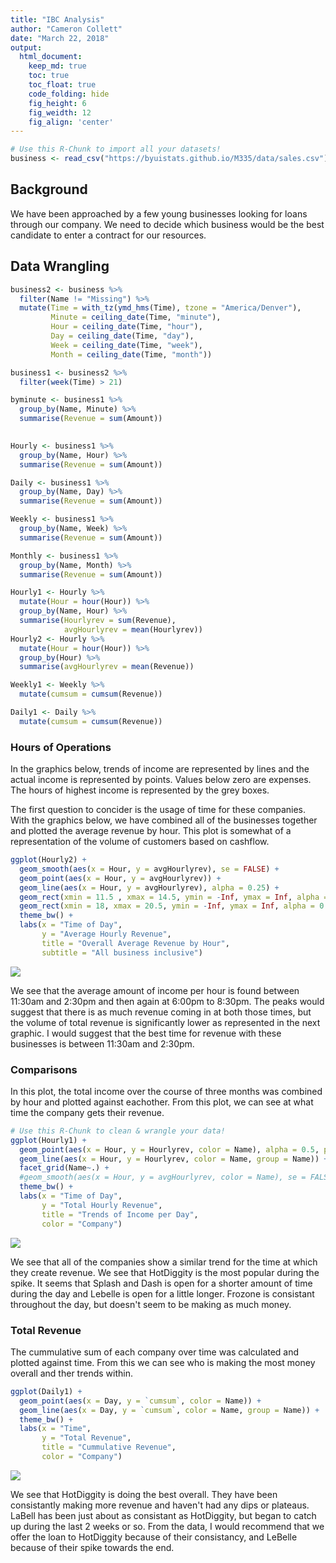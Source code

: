 ```yaml
---
title: "IBC Analysis"
author: "Cameron Collett"
date: "March 22, 2018"
output:
  html_document:  
    keep_md: true
    toc: true
    toc_float: true
    code_folding: hide
    fig_height: 6
    fig_weidth: 12
    fig_align: 'center'
---
```







```r
# Use this R-Chunk to import all your datasets!
business <- read_csv("https://byuistats.github.io/M335/data/sales.csv")
```



## Background

We have been approached by a few young businesses looking for loans through our company. We need to decide which business would be the best candidate to enter a contract for our resources. 

## Data Wrangling


```r
business2 <- business %>%
  filter(Name != "Missing") %>%
  mutate(Time = with_tz(ymd_hms(Time), tzone = "America/Denver"),
         Minute = ceiling_date(Time, "minute"),
         Hour = ceiling_date(Time, "hour"),
         Day = ceiling_date(Time, "day"),
         Week = ceiling_date(Time, "week"),
         Month = ceiling_date(Time, "month"))

business1 <- business2 %>%
  filter(week(Time) > 21) 

byminute <- business1 %>%
  group_by(Name, Minute) %>%
  summarise(Revenue = sum(Amount))
  

Hourly <- business1 %>%
  group_by(Name, Hour) %>%
  summarise(Revenue = sum(Amount))

Daily <- business1 %>%
  group_by(Name, Day) %>%
  summarise(Revenue = sum(Amount))

Weekly <- business1 %>%
  group_by(Name, Week) %>%
  summarise(Revenue = sum(Amount))

Monthly <- business1 %>%
  group_by(Name, Month) %>%
  summarise(Revenue = sum(Amount))

Hourly1 <- Hourly %>%
  mutate(Hour = hour(Hour)) %>%
  group_by(Name, Hour) %>%
  summarise(Hourlyrev = sum(Revenue),
            avgHourlyrev = mean(Hourlyrev))
Hourly2 <- Hourly %>%
  mutate(Hour = hour(Hour)) %>%
  group_by(Hour) %>%
  summarise(avgHourlyrev = mean(Revenue))

Weekly1 <- Weekly %>%
  mutate(cumsum = cumsum(Revenue))

Daily1 <- Daily %>%
  mutate(cumsum = cumsum(Revenue))
```

### Hours of Operations

In the graphics below, trends of income are represented by lines and the actual income is represented by points. Values below zero are expenses. The hours of highest income is represented by the grey boxes. 

The first question to concider is the usage of time for these companies. With the graphics below, we have combined all of the businesses together and plotted the average revenue by hour. This plot is somewhat of a representation of the volume of customers based on cashflow.   


```r
ggplot(Hourly2) +
  geom_smooth(aes(x = Hour, y = avgHourlyrev), se = FALSE) + 
  geom_point(aes(x = Hour, y = avgHourlyrev)) +
  geom_line(aes(x = Hour, y = avgHourlyrev), alpha = 0.25) +
  geom_rect(xmin = 11.5 , xmax = 14.5, ymin = -Inf, ymax = Inf, alpha = 0.005) +
  geom_rect(xmin = 18, xmax = 20.5, ymin = -Inf, ymax = Inf, alpha = 0.005) +
  theme_bw() + 
  labs(x = "Time of Day",
       y = "Average Hourly Revenue", 
       title = "Overall Average Revenue by Hour",
       subtitle = "All business inclusive")
```

![](IBC_Analysis_files/figure-html/unnamed-chunk-3-1.png)<!-- -->

We see that the average amount of income per hour is found between 11:30am and 2:30pm and then again at 6:00pm to 8:30pm. The peaks would suggest that there is as much revenue coming in at both those times, but the volume of total revenue is significantly lower as represented in the next graphic. I would suggest that the best time for revenue with these businesses is between 11:30am and 2:30pm.

### Comparisons

In this plot, the total income over the course of three months was combined by hour and plotted against eachother. From this plot, we can see at what time the company gets their revenue.


```r
# Use this R-Chunk to clean & wrangle your data!
ggplot(Hourly1) + 
  geom_point(aes(x = Hour, y = Hourlyrev, color = Name), alpha = 0.5, pch = 16) +
  geom_line(aes(x = Hour, y = Hourlyrev, color = Name, group = Name)) +
  facet_grid(Name~.) +
  #geom_smooth(aes(x = Hour, y = avgHourlyrev, color = Name), se = FALSE) +
  theme_bw() + 
  labs(x = "Time of Day",
       y = "Total Hourly Revenue", 
       title = "Trends of Income per Day",
       color = "Company")
```

![](IBC_Analysis_files/figure-html/tidy_data-1.png)<!-- -->

We see that all of the companies show a similar trend for the time at which they create revenue. We see that HotDiggity is the most popular during the spike. It seems that Splash and Dash is open for a shorter amount of time during the day and Lebelle is open for a little longer. Frozone is consistant throughout the day, but doesn't seem to be making as much money.

### Total Revenue

The cummulative sum of each company over time was calculated and plotted against time. From this we can see who is making the most money overall and ther trends within. 


```r
ggplot(Daily1) +
  geom_point(aes(x = Day, y = `cumsum`, color = Name)) +
  geom_line(aes(x = Day, y = `cumsum`, color = Name, group = Name)) +
  theme_bw() + 
  labs(x = "Time",
       y = "Total Revenue", 
       title = "Cummulative Revenue",
       color = "Company")
```

![](IBC_Analysis_files/figure-html/unnamed-chunk-4-1.png)<!-- -->

We see that HotDiggity is doing the best overall. They have been consistantly making more revenue and haven't had any dips or plateaus. LaBell has been just about as consistant as HotDiggity, but began to catch up during the last 2 weeks or so. From the data, I would recommend that we offer the loan to HotDiggity because of their consistancy, and LeBelle because of their spike towards the end. 


